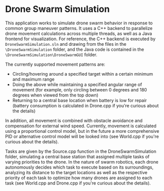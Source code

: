 # Drone Swarm Simulation

This application works to simulate drone swarm behavior in response to common group maneuver patterns. It uses a C++ backend to parallelize drone movement calculations across multiple threads, as well as a Java frontend for visualization. For reference, the C++ backend is executed by `DroneSwarmSimulation.sln` and drawing from the files in the `\DroneSwarmSimulation` folder, and the Java code is contained in the `\DroneSwarmSimulation\DroneSwarmGUI` folder.

The currently supported movement patterns are:
* Circling/hovering around a specified target within a certain minimum and maximum range
*	Doing the above while maintaining a specified angular range of movement (for example, only circling between 0 degrees and 180 degrees when viewed from the top down)
*	Returning to a central base location when battery is low for repair (battery consumption is calculated in Drone.cpp if you're curious about the details)

In addition, all movement is combined with obstacle avoidance and compensation for external wind speed. Currently, movement is calculated using a proportional control model, but in the future a more comprehensive PID or alternative control model will be looked into (see World.cpp if you're curious about the details).

Tasks are given by the Source.cpp function in the DroneSwarmSimulation folder, simulating a central base station that assigned multiple tasks of varying priorities to the drone. In the nature of swarm robotics, each drone autonomously decides which task to execute based on its surroundings, analyzing its distance to the target locations as well as the respective priority of each task to optimize how many drones are assigned to each task (see World.cpp and Drone.cpp if you're curious about the details).
